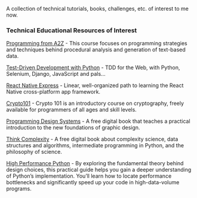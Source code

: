 A collection of technical tutorials, books, challenges, etc. of interest to me now.

### Technical Educational Resources of Interest
[Programming from A2Z](http://shiffman.net/a2z/ "Programming from A2Z") - This course focuses on programming strategies and techniques behind procedural analysis and generation of text-based data.

[Test-Driven Development with Python](http://www.obeythetestinggoat.com/pages/book.html "Test-Driven Development with Python") - TDD for the Web, with Python, Selenium, Django, JavaScript and pals...

[React Native Express](http://www.reactnativeexpress.com/ "React Native Express") - Linear, well-organized path to learning the React Native cross-platform app framework.

[Crypto101](https://www.crypto101.io/ "Crypto101") - Crypto 101 is an introductory course on cryptography, freely available for programmers of all ages and skill levels.

[Programming Design Systems](https://programmingdesignsystems.com/ "Programming Design Systems") - A free digital book that teaches a practical introduction to the new foundations of graphic design.

[Think Complexity](http://greenteapress.com/complexity2/html/index.html "Think Complexity") - A free digital book about complexity science, data structures and algorithms, intermediate programming in Python, and the philosophy of science.

[High Performance Python](https://www.amazon.com/High-Performance-Python-Performant-Programming/dp/1449361595 "High Performance Python") - By exploring the fundamental theory behind design choices, this practical guide helps you gain a deeper understanding of Python’s implementation. You’ll learn how to locate performance bottlenecks and significantly speed up your code in high-data-volume programs.

